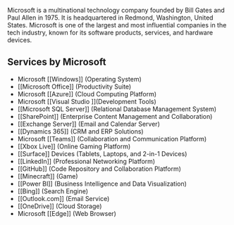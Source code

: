 Microsoft is a multinational technology company founded by Bill Gates and Paul Allen in 1975. It is headquartered in Redmond, Washington, United States. Microsoft is one of the largest and most influential companies in the tech industry, known for its software products, services, and hardware devices.

## Services by Microsoft
- Microsoft [[Windows]] (Operating System)
- [[Microsoft Office]] (Productivity Suite)
- Microsoft [[Azure]] (Cloud Computing Platform)
- Microsoft [[Visual Studio ]](Development Tools)
- [[Microsoft SQL Server]] (Relational Database Management System)
- [[SharePoint]] (Enterprise Content Management and Collaboration)
- [[Exchange Server]] (Email and Calendar Server)
- [[Dynamics 365]] (CRM and ERP Solutions)
- Microsoft [[Teams]] (Collaboration and Communication Platform)
- [[Xbox Live]] (Online Gaming Platform)
- [[Surface]] Devices (Tablets, Laptops, and 2-in-1 Devices)
- [[LinkedIn]] (Professional Networking Platform)
- [[GitHub]] (Code Repository and Collaboration Platform)
- [[Minecraft]] (Game)
- [[Power BI]] (Business Intelligence and Data Visualization)
- [[Bing]] (Search Engine)
- [[Outlook.com]] (Email Service)
- [[OneDrive]] (Cloud Storage)
- Microsoft [[Edge]] (Web Browser)